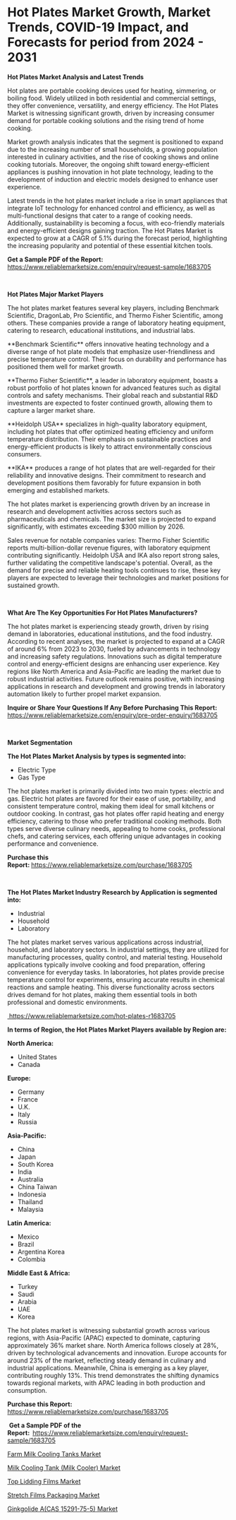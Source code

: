 <p><h1>Hot Plates Market Growth, Market Trends, COVID-19 Impact, and Forecasts for period from 2024 - 2031</h1></p><p><strong>Hot Plates Market Analysis and Latest Trends</strong></p>
<p><p>Hot plates are portable cooking devices used for heating, simmering, or boiling food. Widely utilized in both residential and commercial settings, they offer convenience, versatility, and energy efficiency. The Hot Plates Market is witnessing significant growth, driven by increasing consumer demand for portable cooking solutions and the rising trend of home cooking.</p><p>Market growth analysis indicates that the segment is positioned to expand due to the increasing number of small households, a growing population interested in culinary activities, and the rise of cooking shows and online cooking tutorials. Moreover, the ongoing shift toward energy-efficient appliances is pushing innovation in hot plate technology, leading to the development of induction and electric models designed to enhance user experience.</p><p>Latest trends in the hot plates market include a rise in smart appliances that integrate IoT technology for enhanced control and efficiency, as well as multi-functional designs that cater to a range of cooking needs. Additionally, sustainability is becoming a focus, with eco-friendly materials and energy-efficient designs gaining traction. The Hot Plates Market is expected to grow at a CAGR of 5.1% during the forecast period, highlighting the increasing popularity and potential of these essential kitchen tools.</p></p>
<p><strong>Get a Sample PDF of the Report:&nbsp;</strong> <a href="https://www.reliablemarketsize.com/enquiry/request-sample/1683705?utm_campaign=1133&utm_medium=2&utm_source=Github&utm_content=ia&utm_term=15102024&utm_id=hot-plates">https://www.reliablemarketsize.com/enquiry/request-sample/1683705</a></p>
<p>&nbsp;</p>
<p><strong>Hot Plates Major Market Players</strong></p>
<p><p>The hot plates market features several key players, including Benchmark Scientific, DragonLab, Pro Scientific, and Thermo Fisher Scientific, among others. These companies provide a range of laboratory heating equipment, catering to research, educational institutions, and industrial labs.</p><p>**Benchmark Scientific** offers innovative heating technology and a diverse range of hot plate models that emphasize user-friendliness and precise temperature control. Their focus on durability and performance has positioned them well for market growth.</p><p>**Thermo Fisher Scientific**, a leader in laboratory equipment, boasts a robust portfolio of hot plates known for advanced features such as digital controls and safety mechanisms. Their global reach and substantial R&D investments are expected to foster continued growth, allowing them to capture a larger market share.</p><p>**Heidolph USA** specializes in high-quality laboratory equipment, including hot plates that offer optimized heating efficiency and uniform temperature distribution. Their emphasis on sustainable practices and energy-efficient products is likely to attract environmentally conscious consumers.</p><p>**IKA** produces a range of hot plates that are well-regarded for their reliability and innovative designs. Their commitment to research and development positions them favorably for future expansion in both emerging and established markets.</p><p>The hot plates market is experiencing growth driven by an increase in research and development activities across sectors such as pharmaceuticals and chemicals. The market size is projected to expand significantly, with estimates exceeding $300 million by 2026.</p><p>Sales revenue for notable companies varies: Thermo Fisher Scientific reports multi-billion-dollar revenue figures, with laboratory equipment contributing significantly. Heidolph USA and IKA also report strong sales, further validating the competitive landscape's potential. Overall, as the demand for precise and reliable heating tools continues to rise, these key players are expected to leverage their technologies and market positions for sustained growth.</p></p>
<p>&nbsp;</p>
<p><strong>What Are The Key Opportunities For Hot Plates Manufacturers?</strong></p>
<p><p>The hot plates market is experiencing steady growth, driven by rising demand in laboratories, educational institutions, and the food industry. According to recent analyses, the market is projected to expand at a CAGR of around 6% from 2023 to 2030, fueled by advancements in technology and increasing safety regulations. Innovations such as digital temperature control and energy-efficient designs are enhancing user experience. Key regions like North America and Asia-Pacific are leading the market due to robust industrial activities. Future outlook remains positive, with increasing applications in research and development and growing trends in laboratory automation likely to further propel market expansion.</p></p>
<p><strong>Inquire or Share Your Questions If Any Before Purchasing This Report:</strong> <a href="https://www.reliablemarketsize.com/enquiry/pre-order-enquiry/1683705?utm_campaign=1133&utm_medium=2&utm_source=Github&utm_content=ia&utm_term=15102024&utm_id=hot-plates">https://www.reliablemarketsize.com/enquiry/pre-order-enquiry/1683705</a></p>
<p>&nbsp;</p>
<p><strong>Market Segmentation</strong></p>
<p><strong>The Hot Plates Market Analysis by types is segmented into:</strong></p>
<p><ul><li>Electric Type</li><li>Gas Type</li></ul></p>
<p><p>The hot plates market is primarily divided into two main types: electric and gas. Electric hot plates are favored for their ease of use, portability, and consistent temperature control, making them ideal for small kitchens or outdoor cooking. In contrast, gas hot plates offer rapid heating and energy efficiency, catering to those who prefer traditional cooking methods. Both types serve diverse culinary needs, appealing to home cooks, professional chefs, and catering services, each offering unique advantages in cooking performance and convenience.</p></p>
<p><strong>Purchase this Report:&nbsp;</strong><a href="https://www.reliablemarketsize.com/purchase/1683705?utm_campaign=1133&utm_medium=2&utm_source=Github&utm_content=ia&utm_term=15102024&utm_id=hot-plates">https://www.reliablemarketsize.com/purchase/1683705</a></p>
<p>&nbsp;</p>
<p><strong>The Hot Plates Market Industry Research by Application is segmented into:</strong></p>
<p><ul><li>Industrial</li><li>Household</li><li>Laboratory</li></ul></p>
<p><p>The hot plates market serves various applications across industrial, household, and laboratory sectors. In industrial settings, they are utilized for manufacturing processes, quality control, and material testing. Household applications typically involve cooking and food preparation, offering convenience for everyday tasks. In laboratories, hot plates provide precise temperature control for experiments, ensuring accurate results in chemical reactions and sample heating. This diverse functionality across sectors drives demand for hot plates, making them essential tools in both professional and domestic environments.</p></p>
<p><a href="https://www.reliablemarketsize.com/hot-plates-r1683705?utm_campaign=1133&utm_medium=2&utm_source=Github&utm_content=ia&utm_term=15102024&utm_id=hot-plates">&nbsp;https://www.reliablemarketsize.com/hot-plates-r1683705</a></p>
<p><strong>In terms of Region, the Hot Plates Market Players available by Region are:</strong></p>
<p>
    <p> <strong> North America: </strong>
        <ul>
            <li>United States</li>
            <li>Canada</li>
        </ul>
        </p> 
    <p> <strong> Europe: </strong>
        <ul>
            <li>Germany</li>
            <li>France</li>
            <li>U.K.</li>
            <li>Italy</li>
            <li>Russia</li>
        </ul>
        </p> 
    <p> <strong> Asia-Pacific: </strong>
        <ul>
            <li>China</li>
            <li>Japan</li>
            <li>South Korea</li>
            <li>India</li>
            <li>Australia</li>
            <li>China Taiwan</li>
            <li>Indonesia</li>
            <li>Thailand</li>
            <li>Malaysia</li>
        </ul>
        </p> 
    <p> <strong> Latin America: </strong>
        <ul>
            <li>Mexico</li>
            <li>Brazil</li>
            <li>Argentina Korea</li>
            <li>Colombia</li>
        </ul>
        </p> 
    <p> <strong> Middle East & Africa: </strong>
        <ul>
            <li>Turkey</li>
            <li>Saudi</li>
            <li>Arabia</li>
            <li>UAE</li>
            <li>Korea</li>
        </ul>
    </p>
    </p>
<p><p>The hot plates market is witnessing substantial growth across various regions, with Asia-Pacific (APAC) expected to dominate, capturing approximately 36% market share. North America follows closely at 28%, driven by technological advancements and innovation. Europe accounts for around 23% of the market, reflecting steady demand in culinary and industrial applications. Meanwhile, China is emerging as a key player, contributing roughly 13%. This trend demonstrates the shifting dynamics towards regional markets, with APAC leading in both production and consumption.</p></p>
<p><strong>Purchase this Report: </strong><a href="https://www.reliablemarketsize.com/purchase/1683705?utm_campaign=1133&utm_medium=2&utm_source=Github&utm_content=ia&utm_term=15102024&utm_id=hot-plates">https://www.reliablemarketsize.com/purchase/1683705</a></p>
<p>&nbsp;<strong>Get a Sample PDF of the Report:&nbsp;&nbsp;</strong><a href="https://www.reliablemarketsize.com/enquiry/request-sample/1683705?utm_campaign=1133&utm_medium=2&utm_source=Github&utm_content=ia&utm_term=15102024&utm_id=hot-plates">https://www.reliablemarketsize.com/enquiry/request-sample/1683705</a></p>
<p><strong></strong></p>
<p><p><a href="https://www.linkedin.com/pulse/competitive-intelligence-farm-milk-cooling-tanks-market-key-fs2af?trk=public_post_embed_feed-article-content&utm_campaign=1133&utm_medium=2&utm_source=Github&utm_content=ia&utm_term=15102024&utm_id=hot-plates">Farm Milk Cooling Tanks Market</a></p><p><a href="https://www.linkedin.com/pulse/milk-cooling-tank-cooler-market-navigating-challenges-unlocking-lgpwf?trk=public_post_embed_feed-article-content&utm_campaign=1133&utm_medium=2&utm_source=Github&utm_content=ia&utm_term=15102024&utm_id=hot-plates">Milk Cooling Tank (Milk Cooler) Market</a></p><p><a href="https://github.com/maegansw4/Market-Research-Report-List-1/blob/main/top-lidding-films-market.md?utm_campaign=1133&utm_medium=2&utm_source=Github&utm_content=ia&utm_term=15102024&utm_id=hot-plates">Top Lidding Films Market</a></p><p><a href="https://github.com/carmelinarqcpk/Market-Research-Report-List-1/blob/main/stretch-films-packaging-market.md?utm_campaign=1133&utm_medium=2&utm_source=Github&utm_content=ia&utm_term=15102024&utm_id=hot-plates">Stretch Films Packaging Market</a></p><p><a href="https://www.linkedin.com/pulse/pulse-ginkgolide-acas-15291-75-5-rhythms-change-market-resonance-ve1rf?trk=public_post_embed_feed-article-content&utm_campaign=1133&utm_medium=2&utm_source=Github&utm_content=ia&utm_term=15102024&utm_id=hot-plates">Ginkgolide A(CAS 15291-75-5) Market</a></p></p>